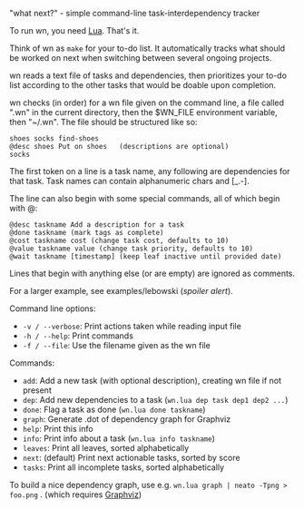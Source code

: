 "what next?" - simple command-line task-interdependency tracker

To run wn, you need [Lua](http://lua.org). That's it.

Think of wn as `make` for your to-do list. It automatically tracks what
should be worked on next when switching between several ongoing projects.

wn reads a text file of tasks and dependencies, then prioritizes your
to-do list according to the other tasks that would be doable upon completion.

wn checks (in order) for a wn file given on the command line, a file
called ".wn" in the current directory, then the $WN_FILE environment
variable, then "~/.wn". The file should be structured like so:

    shoes socks find-shoes
    @desc shoes Put on shoes   (descriptions are optional)
    socks

The first token on a line is a task name, any following are dependencies
for that task. Task names can contain alphanumeric chars and [_.-].

The line can also begin with some special commands, all of which begin with @:

    @desc taskname Add a description for a task
    @done taskname (mark tags as complete)
    @cost taskname cost (change task cost, defaults to 10)
    @value taskname value (change task priority, defaults to 10)
    @wait taskname [timestamp] (keep leaf inactive until provided date)

Lines that begin with anything else (or are empty) are ignored as comments.

For a larger example, see examples/lebowski (*spoiler alert*).

Command line options:

 * `-v / --verbose`: Print actions taken while reading input file
 * `-h / --help`:    Print commands
 * `-f / --file`:    Use the filename given as the wn file

Commands: 

 * `add`:    Add a new task (with optional description), creating wn file if not present
 * `dep`:    Add new dependencies to a task (`wn.lua dep task dep1 dep2 ...`)
 * `done`:   Flag a task as done (`wn.lua done taskname`)
 * `graph`:  Generate .dot of dependency graph for Graphviz
 * `help`:   Print this info
 * `info`:   Print info about a task (`wn.lua info taskname`)
 * `leaves`: Print all leaves, sorted alphabetically
 * `next`:   (default) Print next actionable tasks, sorted by score
 * `tasks`:  Print all incomplete tasks, sorted alphabetically

To build a nice dependency graph, use e.g. `wn.lua graph | neato -Tpng > foo.png` . (which requires [Graphviz](http://graphviz.org/))
